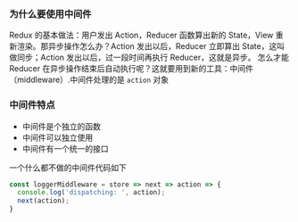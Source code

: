 ### 为什么要使用中间件

Redux 的基本做法：用户发出 Action，Reducer 函数算出新的 State，View 重新渲染。那异步操作怎么办？Action 发出以后，Reducer 立即算出 State，这叫做同步；Action 发出以后，过一段时间再执行 Reducer，这就是异步。
怎么才能 Reducer 在异步操作结束后自动执行呢？这就要用到新的工具：中间件（middleware）.中间件处理的是 `action` 对象

### 中间件特点

* 中间件是个独立的函数
* 中间件可以独立使用
* 中间件有一个统一的接口


一个什么都不做的中间件代码如下
```js
const loggerMiddleware = store => next => action => {
  console.log('dispatching: ', action);
  next(action);
}

```
